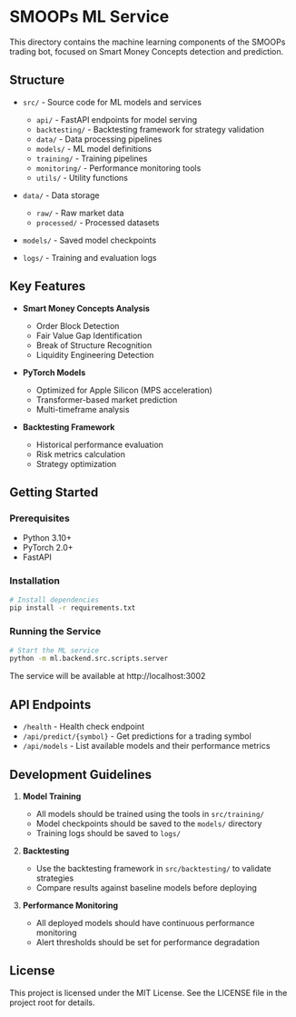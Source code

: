 # SMOOPs ML Service

This directory contains the machine learning components of the SMOOPs trading bot, focused on Smart Money Concepts detection and prediction.

## Structure

- `src/` - Source code for ML models and services
  - `api/` - FastAPI endpoints for model serving
  - `backtesting/` - Backtesting framework for strategy validation
  - `data/` - Data processing pipelines
  - `models/` - ML model definitions
  - `training/` - Training pipelines
  - `monitoring/` - Performance monitoring tools
  - `utils/` - Utility functions

- `data/` - Data storage
  - `raw/` - Raw market data
  - `processed/` - Processed datasets

- `models/` - Saved model checkpoints

- `logs/` - Training and evaluation logs

## Key Features

- **Smart Money Concepts Analysis**
  - Order Block Detection
  - Fair Value Gap Identification
  - Break of Structure Recognition
  - Liquidity Engineering Detection

- **PyTorch Models**
  - Optimized for Apple Silicon (MPS acceleration)
  - Transformer-based market prediction
  - Multi-timeframe analysis

- **Backtesting Framework**
  - Historical performance evaluation
  - Risk metrics calculation
  - Strategy optimization

## Getting Started

### Prerequisites

- Python 3.10+
- PyTorch 2.0+
- FastAPI

### Installation

```bash
# Install dependencies
pip install -r requirements.txt
```

### Running the Service

```bash
# Start the ML service
python -m ml.backend.src.scripts.server
```

The service will be available at http://localhost:3002

## API Endpoints

- `/health` - Health check endpoint
- `/api/predict/{symbol}` - Get predictions for a trading symbol
- `/api/models` - List available models and their performance metrics

## Development Guidelines

1. **Model Training**
   - All models should be trained using the tools in `src/training/`
   - Model checkpoints should be saved to the `models/` directory
   - Training logs should be saved to `logs/`

2. **Backtesting**
   - Use the backtesting framework in `src/backtesting/` to validate strategies
   - Compare results against baseline models before deploying

3. **Performance Monitoring**
   - All deployed models should have continuous performance monitoring
   - Alert thresholds should be set for performance degradation

## License

This project is licensed under the MIT License. See the LICENSE file in the project root for details. 